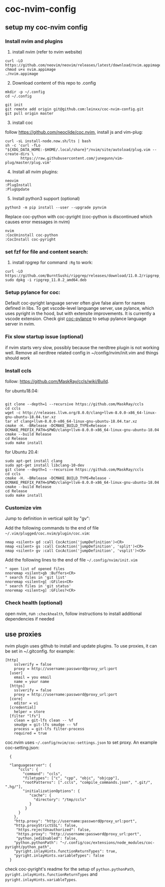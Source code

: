 # coc-nvim-config
## setup my coc-nvim config

### Install nvim and plugins

1. install nvim (refer to nvim website)

```
curl -LO https://github.com/neovim/neovim/releases/latest/download/nvim.appimage
chmod u+x nvim.appimage
./nvim.appimage
```
2. Download conternt of this repo to .config

```
mkdir -p ~/.config
cd ~/.config

git init
git remote add origin git@github.com:leinxx/coc-nvim-config.git
git pull origin master
```

3. install coc

follow https://github.com/neoclide/coc.nvim, install js and vim-plug:

```
curl -sL install-node.now.sh/lts | bash
sh -c 'curl -fLo "${XDG_DATA_HOME:-$HOME/.local/share}"/nvim/site/autoload/plug.vim --create-dirs \
       https://raw.githubusercontent.com/junegunn/vim-plug/master/plug.vim'
 ```

4. Install all nvim plugins:

```
neovim
:PlugInstall
:PlugUpdate
```

5. Install python3 support (optional)

```
python3 -m pip install --user --upgrade pynvim
```

Replace coc-python with coc-pyright (coc-python is discontinued which causes error messages in nvim)

```
nvim
:CocUninstall coc-python
:CocInstall coc-pyright
```

### set fzf for file and content search:

1. install rpgrep for command `:Rg` to work:

```
curl -LO https://github.com/BurntSushi/ripgrep/releases/download/11.0.2/ripgrep_11.0.2_amd64.deb
sudo dpkg -i ripgrep_11.0.2_amd64.deb
```

### Setup pylance for coc:
Default coc-pyright language server often give false alarm for names defined in libs. To get vscode-level languange server, use pylance, which uses pyright in the hood, but with extensite improvements. It is currently a vscode extension.
Check gist [coc-pylance](https://gist.github.com/leinxx/c53eea5377d26b6d385133c58003ac1f) to setup pylance language server in nvim.

### Fix slow startup issue (optional)

if nvim starts very slow, possibly because the nerdtree plugin is not working well. Remove all nerdtree related config in ~/config/nvim/init.vim and things should work

### Install ccls

follow: https://github.com/MaskRay/ccls/wiki/Build.

for ubuntu18.04:

```

git clone --depth=1 --recursive https://github.com/MaskRay/ccls
cd ccls
wget -c http://releases.llvm.org/8.0.0/clang+llvm-8.0.0-x86_64-linux-gnu-ubuntu-18.04.tar.xz
tar xf clang+llvm-8.0.0-x86_64-linux-gnu-ubuntu-18.04.tar.xz
cmake -H. -BRelease -DCMAKE_BUILD_TYPE=Release -DCMAKE_PREFIX_PATH=$PWD/clang+llvm-8.0.0-x86_64-linux-gnu-ubuntu-18.04
cmake --build Release
cd Release
sudo make install
```

for Ubuntu 20.4:

```
sudo apt-get install clang
sudo apt-get install libclang-10-dev
git clone --depth=1 --recursive https://github.com/MaskRay/ccls
cd ccls
cmake -H. -BRelease -DCMAKE_BUILD_TYPE=Release -DCMAKE_PREFIX_PATH=$PWD/clang+llvm-8.0.0-x86_64-linux-gnu-ubuntu-18.04
cmake --build Release
cd Release
sudo make install
```

### Customize vim

Jump to definition in vertical split by "gv":

Add the following commands to the end of file ```~/.vim/plugged/coc.nvim/plugin/coc.vim```:
```
nmap <silent> gd :call CocAction('jumpDefinition')<CR>
nmap <silent> gs :call CocAction('jumpDefinition', 'split')<CR>
nmap <silent> gv :call CocAction('jumpDefinition', 'vsplit')<CR>
```

Add the following lines to the end of file `~/.config/nvim/init.vim`
```
" open list of opened files
nnoremap <silent>gb :Buffers<CR>
" search files in 'git list'
nnoremap <silent>g[ :GFiles<CR>
" search files in 'git status'
nnoremap <silent>g] :GFiles?<CR>
```


### Check health (optional)

open nvim, run `:checkhealth`, follow instructions to install additional dependencies if needed


## use proxies

nvim plugin uses github to install and update plugins. To use proxies, it can be set in ~/.gitconfig. for example:
```
[http]
    sslverify = false
    proxy = http://username:password@proxy_url:port
  [user]
    email = you email
    name = your name
  [https]
    sslverify = false
    proxy = http://username:password@proxy_url:port
  [core]
    editor = vi
  [credential]
    helper = store
  [filter "lfs"]
    clean = git-lfs clean -- %f
    smudge = git-lfs smudge -- %f
    process = git-lfs filter-process
    required = true
```

coc.nvim uses `~/.config/nvim/coc-settings.json` to set proxy. An example coc-setting.json:
```
  {

  "languageserver": {
      "ccls": {
        "command": "ccls",
        "filetypes": ["c", "cpp", "objc", "objcpp"],
        "rootPatterns": [".ccls", "compile_commands.json", ".git/", ".hg/"],
        "initializationOptions": {
           "cache": {
             "directory": "/tmp/ccls"
           }
         }
      }
    },
    "http.proxy": "http://username:password@proxy_url:port",
    "http.proxyStrictSSL": false,
     "https.rejectUnauthorized": false,
     "https.proxy": "http://username:password@proxy_url:port",
     "python.jediEnabled": false,
    "python.pythonPath": "~/.config/coc/extensions/node_modules/coc-pyright/python_path",
    "pyright.inlayHints.functionReturnTypes": true,
    "pyright.inlayHints.variableTypes": false
  }
```

check coc-pyright's readme for the setup of `python.pythonPath`, `pyright.inlayHints.functionReturnTypes` and `pyright.inlayHints.variableTypes`.


